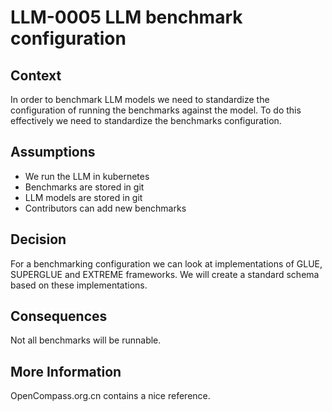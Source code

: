 # LLM-0005 LLM benchmark configuration

## Context

In order to benchmark LLM models we need to standardize the configuration of running the benchmarks against the model.
To do this effectively we need to standardize the benchmarks configuration.

## Assumptions

* We run the LLM in kubernetes
* Benchmarks are stored in git
* LLM models are stored in git
* Contributors can add new benchmarks

## Decision

For a benchmarking configuration we can look at implementations of GLUE, SUPERGLUE and EXTREME frameworks. We will
create a standard schema based on these implementations.

## Consequences

Not all benchmarks will be runnable.

## More Information

OpenCompass.org.cn contains a nice reference.
